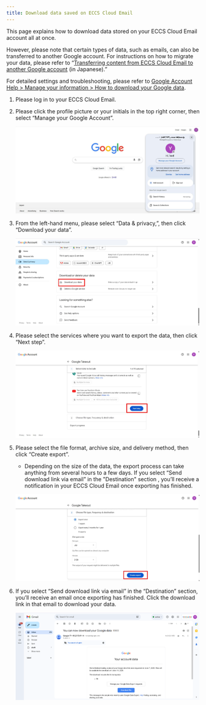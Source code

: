 ```yaml
---
title: Download data saved on ECCS Cloud Email
---
```


This page explains how to download data stored on your ECCS Cloud Email account all at once.

However, please note that certain types of data, such as emails, can also be transferred to another Google account. For instructions on how to migrate your data, please refer to “[Transferring content from ECCS Cloud Email to another Google account](/src/pages/google/misc/backup/transfer/) (in Japanese).”

For detailed settings and troubleshooting, please refer to [Google Account Help > Manage your information > How to download your Google data](https://support.google.com/accounts/answer/3024190?hl=en).

1. Please log in to your ECCS Cloud Email.
1. Please click the profile picture or your initials in the top right corner, then select “Manage your Google Account”.

   ![Manage your Google Account](./backup-new01.png)

1. From the left-hand menu, please select “Data & privacy,”, then click “Download your data”.

   ![Data & privacy > Download your data](./backup-new02.png)

1. Please select the services where you want to export the data, then click “Next step”.

   ![Which data you export](./backup-new03.png)

1. Please select the file format, archive size, and delivery method, then click “Create export”.
   - Depending on the size of the data, the export process can take anything from several hours to a few days. If you select “Send download link via email” in the "Destination" section , you’ll receive a notification in your ECCS Cloud Email once exporting has finished.

   ![Create export](./backup-new04.png)

1. If you select “Send download link via email” in the “Destination” section, you’ll receive an email once exporting has finished.  Click the download link in that email to download your data.

   ![Download the export](./backup-new05.png)
